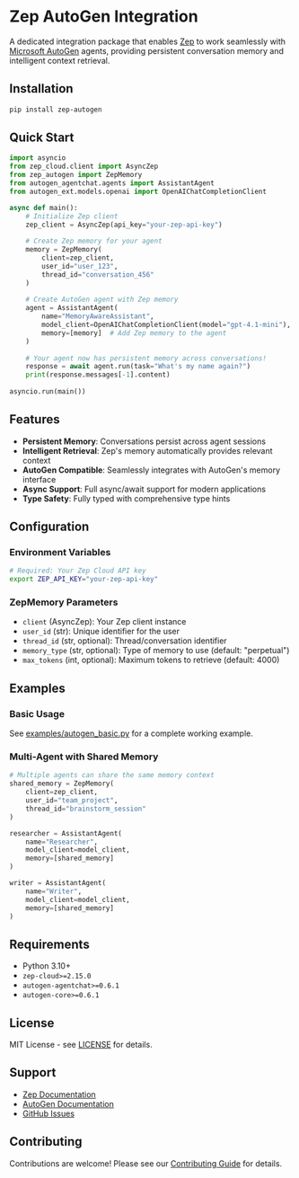 # Zep AutoGen Integration

A dedicated integration package that enables [Zep](https://getzep.com) to work seamlessly with [Microsoft AutoGen](https://github.com/microsoft/autogen) agents, providing persistent conversation memory and intelligent context retrieval.

## Installation

```bash
pip install zep-autogen
```

## Quick Start

```python
import asyncio
from zep_cloud.client import AsyncZep
from zep_autogen import ZepMemory
from autogen_agentchat.agents import AssistantAgent
from autogen_ext.models.openai import OpenAIChatCompletionClient

async def main():
    # Initialize Zep client
    zep_client = AsyncZep(api_key="your-zep-api-key")
    
    # Create Zep memory for your agent
    memory = ZepMemory(
        client=zep_client,
        user_id="user_123",
        thread_id="conversation_456"
    )
    
    # Create AutoGen agent with Zep memory
    agent = AssistantAgent(
        name="MemoryAwareAssistant",
        model_client=OpenAIChatCompletionClient(model="gpt-4.1-mini"),
        memory=[memory]  # Add Zep memory to the agent
    )
    
    # Your agent now has persistent memory across conversations!
    response = await agent.run(task="What's my name again?")
    print(response.messages[-1].content)
    
asyncio.run(main())
```

## Features

- **Persistent Memory**: Conversations persist across agent sessions
- **Intelligent Retrieval**: Zep's memory automatically provides relevant context
- **AutoGen Compatible**: Seamlessly integrates with AutoGen's memory interface
- **Async Support**: Full async/await support for modern applications
- **Type Safety**: Fully typed with comprehensive type hints

## Configuration

### Environment Variables

```bash
# Required: Your Zep Cloud API key
export ZEP_API_KEY="your-zep-api-key"
```

### ZepMemory Parameters

- `client` (AsyncZep): Your Zep client instance
- `user_id` (str): Unique identifier for the user
- `thread_id` (str, optional): Thread/conversation identifier
- `memory_type` (str, optional): Type of memory to use (default: "perpetual")
- `max_tokens` (int, optional): Maximum tokens to retrieve (default: 4000)

## Examples

### Basic Usage

See [examples/autogen_basic.py](examples/autogen_basic.py) for a complete working example.

### Multi-Agent with Shared Memory

```python
# Multiple agents can share the same memory context
shared_memory = ZepMemory(
    client=zep_client,
    user_id="team_project",
    thread_id="brainstorm_session"
)

researcher = AssistantAgent(
    name="Researcher",
    model_client=model_client,
    memory=[shared_memory]
)

writer = AssistantAgent(
    name="Writer", 
    model_client=model_client,
    memory=[shared_memory]
)
```

## Requirements

- Python 3.10+
- `zep-cloud>=2.15.0`
- `autogen-agentchat>=0.6.1`
- `autogen-core>=0.6.1`

## License

MIT License - see [LICENSE](LICENSE) for details.

## Support

- [Zep Documentation](https://docs.getzep.com)
- [AutoGen Documentation](https://microsoft.github.io/autogen/)
- [GitHub Issues](https://github.com/getzep/zep/issues)

## Contributing

Contributions are welcome! Please see our [Contributing Guide](../../../CONTRIBUTING.md) for details.